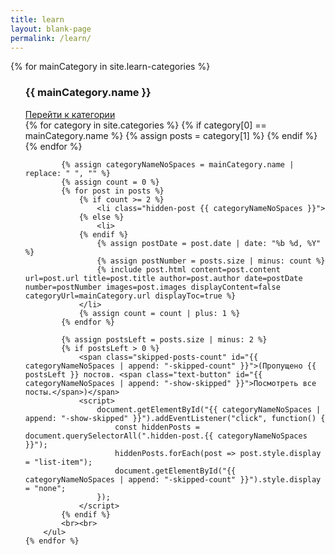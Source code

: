 ```yaml
---
title: learn
layout: blank-page
permalink: /learn/
---
```


<div>
    {% for mainCategory in site.learn-categories %}
        <ul class="posts-list">
            <div class="category-header">
                <h3 class="category-header-name">{{ mainCategory.name }}</h3>
                <a class="category-header-link" href="{{ mainCategory.url }}">Перейти к категории</a>
            </div>
            {% for category in site.categories %}
                {% if category[0] == mainCategory.name %}
                    {% assign posts = category[1] %}
                {% endif %}
            {% endfor %}

            {% assign categoryNameNoSpaces = mainCategory.name | replace: " ", "" %}
            {% assign count = 0 %}
            {% for post in posts %}
                {% if count >= 2 %}
                    <li class="hidden-post {{ categoryNameNoSpaces }}">
                {% else %}
                    <li>
                {% endif %}
                    {% assign postDate = post.date | date: "%b %d, %Y" %}
                    {% assign postNumber = posts.size | minus: count %}
                    {% include post.html content=post.content url=post.url title=post.title author=post.author date=postDate number=postNumber images=post.images displayContent=false categoryUrl=mainCategory.url displayToc=true %}
                </li>
                {% assign count = count | plus: 1 %}
            {% endfor %}

            {% assign postsLeft = posts.size | minus: 2 %}
            {% if postsLeft > 0 %}
                <span class="skipped-posts-count" id="{{ categoryNameNoSpaces | append: "-skipped-count" }}">(Пропущено {{ postsLeft }} постов. <span class="text-button" id="{{ categoryNameNoSpaces | append: "-show-skipped" }}">Посмотреть все посты.</span>)</span>
                <script>
                    document.getElementById("{{ categoryNameNoSpaces | append: "-show-skipped" }}").addEventListener("click", function() {
                        const hiddenPosts = document.querySelectorAll(".hidden-post.{{ categoryNameNoSpaces }}");
                        hiddenPosts.forEach(post => post.style.display = "list-item");
                        document.getElementById("{{ categoryNameNoSpaces | append: "-skipped-count" }}").style.display = "none";
                    });
                </script>
            {% endif %}
            <br><br>
        </ul>
    {% endfor %}
</div>
